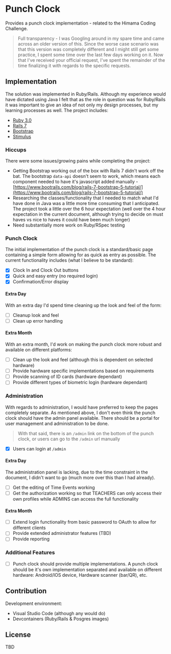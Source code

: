 # Punch Clock

Provides a punch clock implementation - related to the Himama Coding Challenge.

> Full transparency - I was Googling around in my spare time and came across an older version of this.  Since the worse case scenario was that this version was completely different and I might still get some practice, I spent some time over the last few days working on it.  Now that I've received your official request, I've spent the remainder of the time finalizing it with regards to the specific requests.

## Implementation

The solution was implemented in Ruby/Rails.  Although my experience would have dictated using Java I felt that as the role in question was for Ruby/Rails it was important to give an idea of not only my design processes, but my learning processes as well.  The project includes:

- [Ruby 3.0](https://www.ruby-lang.org/)
- [Rails 7](https://guides.rubyonrails.org/)
- [Bootstrap](https://getbootstrap.com/)
- [Stimulus](https://stimulus.hotwired.dev/)

### Hiccups

There were some issues/growing pains while completing the project:

- Getting Bootstrap working out of the box with Rails 7 didn't work off the bat.  The bootstrap `data-api` doesn't seem to work, which means each component needed to have it's javascript added manually - [https://www.bootrails.com/blog/rails-7-bootstrap-5-tutorial/](https://www.bootrails.com/blog/rails-7-bootstrap-5-tutorial/)
- Researching the classes/functionality that I needed to match what I'd have done in Java was a little more time consuming that I anticipated.  The project took a little over the 6 hour expectation (well over the 4 hour expectation in the current document, although trying to decide on must haves vs nice to haves it could have been much longer)
- Need substantially more work on Ruby/RSpec testing

### Punch Clock

The initial implementation of the punch clock is a standard/basic page containing a simple form allowing for as quick as entry as possible.   The current functionality includes (what I believe to be standard):

- [x] Clock In and Clock Out buttons
- [x] Quick and easy entry (no required login)
- [x] Confirmation/Error display

#### Extra Day

With an extra day I'd spend time cleaning up the look and feel of the form:

- [ ] Cleanup look and feel
- [ ] Clean up error handling

#### Extra Month

With an extra month, I'd work on making the punch clock more robust and available on different platforms:

- [ ] Clean up the look and feel (although this is dependent on selected hardware)
- [ ] Provide hardware specific implementations based on requirements
- [ ] Provide scanning of ID cards (hardware dependant)
- [ ] Provide different types of biometric login (hardware dependant)

### Administration

With regards to administration, I would have preferred to keep the pages completely separate.  As mentioned above, I don't even think the punch clock should have the admin panel available.  There should be a portal for user management and administration to be done.

> With that said, there is an `/admin` link on the bottom of the punch clock, or users can go to the `/admin` url manually

- [x] Users can login at `/admin`

#### Extra Day

The administration panel is lacking, due to the time constraint in the document, I didn't want to go (much more over this than I had already).  

- [ ] Get the editing of Time Events working
- [ ] Get the authorization working so that TEACHERS can only access their own profiles while ADMINS can access the full functionality

#### Extra Month

- [ ] Extend login functionality from basic password to OAuth to allow for different clients
- [ ] Provide extended administrator features (TBD)
- [ ] Provide reporting

### Additional Features

- [ ] Punch clock should provide multiple implementations.  A punch clock should be it's own implementation separated and available on different hardware: Android/IOS device, Hardware scanner (bar/QR), etc.

## Contribution

Development environment:

- Visual Studio Code (although any would do)
- Devcontainers (Ruby/Rails & Posgres images)

## License

TBD